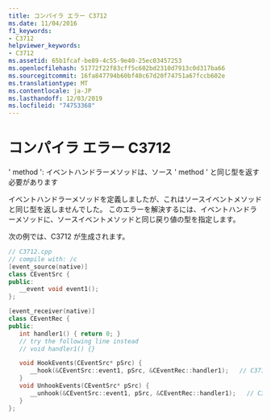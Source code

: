 ```yaml
---
title: コンパイラ エラー C3712
ms.date: 11/04/2016
f1_keywords:
- C3712
helpviewer_keywords:
- C3712
ms.assetid: 65b1fcaf-be89-4c55-9e40-25ec03457253
ms.openlocfilehash: 51772f22f83cff5c602bd2310d7913c0d317ba66
ms.sourcegitcommit: 16fa847794b60bf40c67d20f74751a67fccb602e
ms.translationtype: MT
ms.contentlocale: ja-JP
ms.lasthandoff: 12/03/2019
ms.locfileid: "74753368"
---
```

# <a name="compiler-error-c3712"></a>コンパイラ エラー C3712

' method ': イベントハンドラーメソッドは、ソース ' method ' と同じ型を返す必要があります

イベントハンドラーメソッドを定義しましたが、これはソースイベントメソッドと同じ型を返しませんでした。 このエラーを解決するには、イベントハンドラーメソッドに、ソースイベントメソッドと同じ戻り値の型を指定します。

次の例では、C3712 が生成されます。

```cpp
// C3712.cpp
// compile with: /c
[event_source(native)]
class CEventSrc {
public:
   __event void event1();
};

[event_receiver(native)]
class CEventRec {
public:
   int handler1() { return 0; }
   // try the following line instead
   // void handler1() {}

   void HookEvents(CEventSrc* pSrc) {
      __hook(&CEventSrc::event1, pSrc, &CEventRec::handler1);   // C3712
   }
   void UnhookEvents(CEventSrc* pSrc) {
      __unhook(&CEventSrc::event1, pSrc, &CEventRec::handler1);   // C3712
   }
};
```
